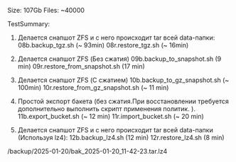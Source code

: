 Size: 107Gb
Files: ~40000

TestSummary:
1) Делается снапшот ZFS и с него происходит tar всей data-папки: 
    08b.backup_tgz.sh (~ 93min)
    08r.restore_tgz.sh (~ 16min)

2) Делается снапшот ZFS (Без сжатия)
    09b.backup_to_snapshot.sh (9 min)
    09r.restore_from_snapshot.sh (17 min)

3) Делается снапшот ZFS (С сжатием)
    10b.backup_to_gz_snapshot.sh (~ 100min)
    10r.restore_from_gz_snapshot.sh (~ 11 min)

4) Простой экспорт бакета (без сжатия.При восстановлении требуется 
    дополнительно выполнить скрипт применения политик. ).
    11b.export_bucket.sh (~ 12 min)
    11r.import_bucket.sh (~ 20 min)

5) Делается снапшот ZFS и с него происходит tar всей data-папки (Используя lz4): 
    12b.backup_lz4.sh (12 min)
    12r.restore_lz4.sh (8 min)


/backup/2025-01-20/bak_2025-01-20_11-42-23.tar.lz4
